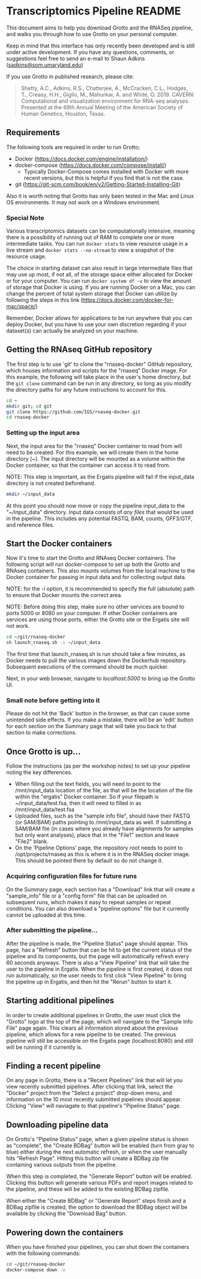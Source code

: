 # Transcriptomics Pipeline README

This document aims to help you download Grotto and the RNASeq pipeline, and walks you through how to use Grotto on your personal computer.  

Keep in mind that this interface has only recently been developed and is still under active development.  If you have any questions, comments, or suggestions feel free to send an e-mail to Shaun Adkins (sadkins@som.umaryland.edu)

If you use Grotto in published research, please cite:

> Shetty, A.C., Adkins, R.S., Chatterjee, A., McCracken, C.L., Hodges, T., Creasy, H.H., Giglio, M., Mahurkar, A. and White, O. 2019. CAVERN: Computational and visualization environment for RNA-seq analyses. Presented at the 69th Annual Meeting of the American Society of Human Genetics, Houston, Texas.

## Requirements

The following tools are required in order to run Grotto;

* Docker (https://docs.docker.com/engine/installation/)
* docker-compose (https://docs.docker.com/compose/install/)
  * Typically Docker-Compose comes installed with Docker with more recent versions, but this is helpful if you find that is not the case.
* git (https://git-scm.com/book/en/v2/Getting-Started-Installing-Git)

Also it is worth noting that Grotto has only been tested in the Mac and Linux OS environments.  It may not work on a Windows environment.

### Special Note

Various transcriptomics datasets can be computationally intensive, meaning there is a possibility of running out of RAM to complete one or more intermediate tasks.  You can run `docker stats` to view resource usage in a live stream and `docker stats --no-stream` to view a snapshot of the resource usage.

The choice in starting dataset can also result in large intermediate files that may use up most, if not all, of the storage space either allocated for Docker or for your computer.  You can run `docker system df -v` to view the amount of storage that Docker is using.  If you are running Docker on a Mac, you can change the percent of total system storage that Docker can utilize by following the steps in this link (https://docs.docker.com/docker-for-mac/space/)

Remember, Docker allows for applications to be run anywhere that you can deploy Docker, but you have to use your own discretion regarding if your dataset(s) can actually be analyzed on your machine.

## Getting the RNAseq GitHub repository

The first step is to use 'git' to clone the "rnaseq-docker" GitHub repository, which houses information and scripts for the "rnaseq" Docker image.  For this example, the following will take place in the user's home directory, but the `git clone` command can be run in any directory, so long as you modify the directory paths for any future instructions to account for this.

```bash
cd ~
mkdir git; cd git
git clone https://github.com/IGS/rnaseq-docker.git
cd rnaseq-docker
```

### Setting up the input area

Next, the input area for the "rnaseq" Docker container to read from will need to be created.  For this example, we will create them in the home directory (~). The input directory will be mounted as a volume within the Docker container, so that the container can access it to read from.

NOTE:  This step is important, as the Ergatis pipeline will fail if the input\_data directory is not created beforehand.

```bash
mkdir ~/input_data
```

At this point you should now move or copy the pipeline input\_data to the "~/input\_data" directory.  Input data consists of *any files* that would be used in the pipeline.  This includes any potential FASTQ, BAM, counts, GFF3/GTF, and reference files.

## Start the Docker containers

Now it's time to start the Grotto and RNAseq Docker containers.  The following script will run docker-compose to set up both the Grotto and RNAseq containers.  This also mounts volumes from the local machine to the Docker container for passing in input data and for collecting output data.

NOTE: for the -i option, it is recommended to specify the full (absolute) path to ensure that Docker mounts the correct area.

NOTE: Before doing this step, make sure no other services are bound to ports 5000 or 8080 on your computer.  If other Docker containers are services are using those ports, either the Grotto site or the Ergatis site will not work.

```bash
cd ~/git/rnaseq-docker
sh launch_rnaseq.sh -i ~/input_data
```

The first time that launch\_rnaseq.sh is run should take a few minutes, as Docker needs to pull the various images down the Dockerhub repository.  Subsequent executions of the command should be much quicker.

Next, in your web browser, navigate to *localhost:5000* to bring up the Grotto UI.

### Small note before getting into it

Please do not hit the 'Back' button in the browser, as that can cause some unintended side effects.  If you make a mistake, there will be an 'edit' button for each section on the Summary page that will take you back to that section to make corrections.

## Once Grotto is up...

Follow the instructions (as per the workshop notes) to set up your pipeline noting the key differences.

* When filling out the text fields, you will need to point to the /mnt/input\_data location of the file, as that will be the location of the file within the "ergatis" Docker container.  So if your filepath is ~/input\_data/test.fsa, then it will need to filled in as /mnt/input\_data/test.fsa
* Uploaded files, such as the "sample info file", should have their FASTQ (or SAM/BAM) paths pointing to /mnt/input_data as well.  If submitting a SAM/BAM file (in cases where you already have alignments for samples but only want analyses), place that in the "File1" section and leave "File2" blank.
* On the 'Pipeline Options' page, the repository root needs to point to /opt/projects/rnaseq as this is where it is in the RNASeq docker image.  This should be pointed there by default so do not change it.

### Acquiring configuration files for future runs

On the Summary page, each section has a "Download" link that will create a "sample\_info" file or a "config form" file that can be uploaded on subsequent runs, which makes it easy to repeat samples or repeat conditions.  You can also download a "pipeline options" file but it currently cannot be uploaded at this time.

### After submitting the pipeline...

After the pipeline is made, the "Pipeline Status" page should appear.  This page, has a "Refresh" button that can be hit to get the current status of the pipeline and its components, but the page will automatically refresh every 60 seconds anyways.  There is also a "View Pipeline" link that will take the user to the pipeline in Ergatis.  When the pipeline is first created, it does not run automatically, so the user needs to first click "View Pipeline" to bring the pipeline up in Ergatis, and then hit the "Rerun" button to start it.

## Starting additional pipelines

In order to create additional pipelines in Grotto, the user must click the "Grotto" logo at the top of the page, which will navigate to the "Sample Info File" page again.  This clears all information stored about the previous pipeline, which allows for a new pipeline to be created.  The previous pipeline will still be accessible on the Ergatis page (localhost:8080) and still will be running if it currently is.

## Finding a recent pipeline

On any page in Grotto, there is a "Recent Pipelines" link that will let you view recently submitted pipelines.  After clicking that link, select the "Docker" project from the "Select a project" drop-down menu, and information on the 10 most recently submitted pipelines should appear.  Clicking "View" will naviagate to that pipeline's "Pipeline Status" page.

## Downloading pipeline data

On Grotto's "Pipeline Status" page, when a given pipeline status is shown as "complete", the "Create BDBag" button will be enabled (turn from gray to blue) either during the next automatic refresh, or when the user manually hits "Refresh Page".  Hitting this button will create a BDBag zip file containing various outputs from the pipeline.

When this step is completed, the "Generate Report" button will be enabled.  Clicking this button will generate various PDFs and report images related to the pipeline, and these will be added to the existing BDBag zipfile.

When either the "Create BDBag" or "Generate Report" steps finish and a BDBag zipfile is created, the option to download the BDBag object will be available by clicking the "Download Bag" button.

## Powering down the containers

When you have finished your pipelines, you can shut down the containers with the following commands:

```bash
cd ~/git/rnaseq-docker
docker-compose down -v
```
